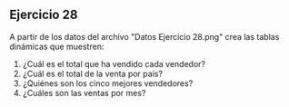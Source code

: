 ## Ejercicio 28

A partir de los datos del archivo "Datos Ejercicio 28.png" crea las tablas dinámicas que muestren:

 1. ¿Cuál es el total que ha vendido cada vendedor? 
 2. ¿Cuál es el total de la venta por pais?
 3. ¿Quiénes son los cinco mejores vendedores?
 4.  ¿Cuáles son las ventas por mes?

<!--stackedit_data:
eyJoaXN0b3J5IjpbLTExNTQ1Mzg4NF19
-->